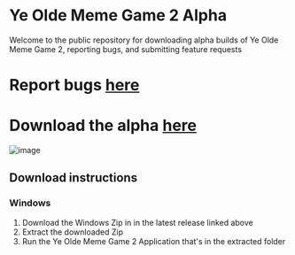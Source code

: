 # Ye Olde Meme Game 2 Alpha

Welcome to the public repository for downloading alpha builds of Ye Olde Meme Game 2, reporting bugs, and submitting feature requests

# Report bugs [here](https://github.com/EthanSK/Ye-Olde-Meme-Game-2-Alpha/issues)

# Download the alpha [here](https://github.com/EthanSK/Ye-Olde-Meme-Game-2-Alpha/releases)

![image](https://user-images.githubusercontent.com/13756744/205411529-3c0858cf-3bb8-4e4d-a1b2-8e06467dcaef.png)


## Download instructions

### Windows

1. Download the Windows Zip in in the latest release linked above
2. Extract the downloaded Zip
3. Run the Ye Olde Meme Game 2 Application that's in the extracted folder

